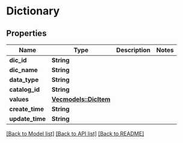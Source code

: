 # Dictionary

## Properties

Name | Type | Description | Notes
------------ | ------------- | ------------- | -------------
**dic_id** | **String** |  | 
**dic_name** | **String** |  | 
**data_type** | **String** |  | 
**catalog_id** | **String** |  | 
**values** | [**Vec<models::DicItem>**](DicItem.md) |  | 
**create_time** | **String** |  | 
**update_time** | **String** |  | 

[[Back to Model list]](../README.md#documentation-for-models) [[Back to API list]](../README.md#documentation-for-api-endpoints) [[Back to README]](../README.md)


